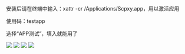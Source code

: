 安装后请在终端中输入：xattr -cr /Applications/Scpxy.app，用以激活应用

使用码：testapp

选择“APP测试”，填入就能用了

![](https://img.cdn1.vip/i/68c10f0b281a5_1757482763.webp)
![](https://img.cdn1.vip/i/68c10ef6238c2_1757482742.webp)
![](https://img.cdn1.vip/i/68c10f0c8c7e6_1757482764.webp)
![](https://img.cdn1.vip/i/68c10f07f2cf6_1757482759.webp)
